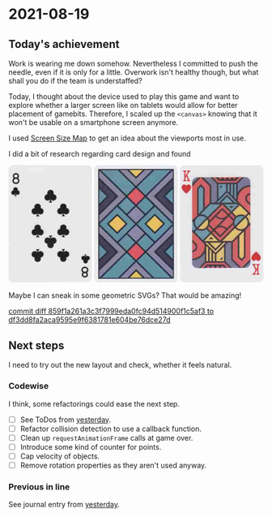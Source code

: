 # 2021-08-19

## Today's achievement

Work is wearing me down somehow. Nevertheless I committed to push the needle,
even if it is only for a little. Overwork isn't healthy though, but what shall
you do if the team is understaffed?

Today, I thought about the device used to play this game and want to explore
whether a larger screen like on tablets would allow for better placement of
gamebits. Therefore, I scaled up the `<canvas>` knowing that it won't be
usable on a smartphone screen anymore.

I used [Screen Size Map][ssm] to get an idea about the viewports most in use.

I did a bit of research regarding card design and found

![simple playing card design][card]

Maybe I can sneak in some geometric SVGs? That would be amazing!

[commit diff 859f1a261a3c3f7999eda0fc94d514900f1c5af3 to df3dd8fa2aca9595e9f6381781e604be76dce27d][diff]

## Next steps

I need to try out the new layout and check, whether it feels natural.

### Codewise

I think, some refactorings could ease the next step.

- [ ] See ToDos from [yesterday][yesterday].
- [ ] Refactor collision detection to use a callback function.
- [ ] Clean up `requestAnimationFrame` calls at game over.
- [ ] Introduce some kind of counter for points.
- [ ] Cap velocity of objects.
- [ ] Remove rotation properties as they aren't used anyway.

### Previous in line

See journal entry from [yesterday][yesterday].

[article]: https://design-milk.com/10-modern-decks-of-playing-cards-to-keep-you-in-the-game/
[card]: ../src/img/card.jpg
[diff]: https://jaenis.ch/hobbies/coding/repos/ryuno-ki/js13kgames-2021/compare/859f1a261a3c3f7999eda0fc94d514900f1c5af3...df3dd8fa2aca9595e9f6381781e604be76dce27d
[ssm]: https://screensizemap.com/
[yesterday]: ./2021-08-18.md
